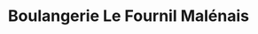 ---
title: "Boulangerie Le Fournil Malénais"
url: /la-malene/boulangerie-le-fournil-malenais/
shop: boulangerie
---